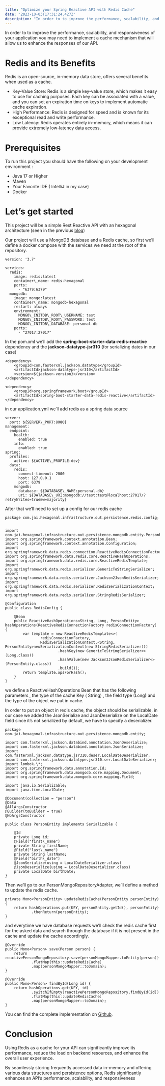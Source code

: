 ```yaml
---
title: "Optimize your Spring Reactive API with Redis Cache"
date: "2023-10-03T17:31:24.427Z"
description: "In order to to improve the performance, scalability, and responsiveness of your application you may need to implement a cache mechanism that will allow us to enhance the responses of our API. This…"
---
```

In order to to improve the performance, scalability, and responsiveness of your application you may need to implement a cache mechanism that will allow us to enhance the responses of our API.

Redis and its Benefits
======================

Redis is an open-source, in-memory data store, offers several benefits when used as a cache.

*   Key-Value Store: Redis is a simple key-value store, which makes it easy to use for caching purposes. Each key can be associated with a value, and you can set an expiration time on keys to implement automatic cache expiration.
*   High Performance: Redis is designed for speed and is known for its exceptional read and write performance.
*   Low Latency: Redis operates entirely in-memory, which means it can provide extremely low-latency data access.

Prerequisites
=============

To run this project you should have the following on your development environment :

*   Java 17 or Higher
*   Maven
*   Your Favorite IDE ( IntelliJ in my case)
*   Docker

Let’s get started
=================

This project will be a simple Rest Reactive API with an hexagonal architecture (seen in the previous [blog](https://medium.com/@jugurtha.aitoufella/facilitate-your-integration-tests-with-spring-docker-compose-31963469e789))

Our project will use a MongoDB database and a Redis cache, so first we’ll define a docker compose with the services we need at the root of the repository.

```
version: '3.7'  
  
services:  
  redis:  
    image: redis:latest  
    container\_name: redis-hexagonal  
    ports:  
      - "6379:6379"  
  mongodb:  
    image: mongo:latest  
    container\_name: mongodb-hexagonal  
    restart: always  
    environment:  
      MONGO\_INITDB\_ROOT\_USERNAME: test  
      MONGO\_INITDB\_ROOT\_PASSWORD: test  
      MONGO\_INITDB\_DATABASE: personal-db  
    ports:  
      - "27017:27017"
```

In the pom.xml we’ll add the **spring-boot-starter-data-redis-reactive** dependency and the **jackson-datatype-jsr310** (for serializing dates in our case)

```
<dependency>  
    <groupId>com.fasterxml.jackson.datatype</groupId>  
    <artifactId>jackson-datatype-jsr310</artifactId>  
    <version>${jackson-version}</version>  
</dependency>  
  
<dependency>  
    <groupId>org.springframework.boot</groupId>  
    <artifactId>spring-boot-starter-data-redis-reactive</artifactId>  
</dependency>
```

in our application.yml we’ll add redis as a spring data source

```
server:  
  port: ${SERVER\_PORT:8080}  
management:  
  endpoint:  
    health:  
      enabled: true  
    info:  
      enabled: true  
spring:  
  profiles:  
    active: ${ACTIVE\_PROFILE:dev}  
  data:  
    redis:  
      connect-timeout: 2000  
      host: 127.0.0.1  
      port: 6379  
    mongodb:  
      database: ${DATABASE\_NAME:personal-db}  
      uri: ${DATABASE\_URI:mongodb://test:test@localhost:27017/?retryWrites=true&w=majority}
```

After that we’ll need to set up a config for our redis cache

```
package com.jai.hexagonal.infrastructure.out.persistence.redis.config;  
  
  
import com.jai.hexagonal.infrastructure.out.persistence.mongodb.entity.PersonEntity;  
import org.springframework.context.annotation.Bean;  
import org.springframework.context.annotation.Configuration;  
import org.springframework.data.redis.connection.ReactiveRedisConnectionFactory;  
import org.springframework.data.redis.core.ReactiveHashOperations;  
import org.springframework.data.redis.core.ReactiveRedisTemplate;  
import org.springframework.data.redis.serializer.GenericToStringSerializer;  
import org.springframework.data.redis.serializer.Jackson2JsonRedisSerializer;  
import org.springframework.data.redis.serializer.RedisSerializationContext;  
import org.springframework.data.redis.serializer.StringRedisSerializer;  
  
@Configuration  
public class RedisConfig {  
  
    @Bean  
    public ReactiveHashOperations<String, Long, PersonEntity> hashOperations(ReactiveRedisConnectionFactory redisConnectionFactory) {  
        var template = new ReactiveRedisTemplate<>(  
                redisConnectionFactory,  
                RedisSerializationContext.<String, PersonEntity>newSerializationContext(new StringRedisSerializer())  
                        .hashKey(new GenericToStringSerializer<>(Long.class))  
                        .hashValue(new Jackson2JsonRedisSerializer<>(PersonEntity.class))  
                        .build());  
        return template.opsForHash();  
    }  
}
```

we define a ReactiveHashOperations Bean that has the following parameters , the type of the cache Key ( String) , the field type (Long) and the type of the object we put in cache.

In order to put an object in redis cache, the object should be serializable, in our case we added the JsonSerialize and JsonDeserialize on the LocalDate field since it’s not serialized by default, we have to specify a deserializer.

```
package com.jai.hexagonal.infrastructure.out.persistence.mongodb.entity;  
  
import com.fasterxml.jackson.databind.annotation.JsonDeserialize;  
import com.fasterxml.jackson.databind.annotation.JsonSerialize;  
import com.fasterxml.jackson.datatype.jsr310.deser.LocalDateDeserializer;  
import com.fasterxml.jackson.datatype.jsr310.ser.LocalDateSerializer;  
import lombok.\*;  
import org.springframework.data.annotation.Id;  
import org.springframework.data.mongodb.core.mapping.Document;  
import org.springframework.data.mongodb.core.mapping.Field;  
  
import java.io.Serializable;  
import java.time.LocalDate;  
  
@Document(collection = "person")  
@Data  
@AllArgsConstructor  
@Builder(toBuilder = true)  
@NoArgsConstructor  
  
public class PersonEntity implements Serializable {  
  
    @Id  
    private Long id;  
    @Field("first\_name")  
    private String firstName;  
    @Field("last\_name")  
    private String lastName;  
    @Field("birth\_date")  
    @JsonSerialize(using = LocalDateSerializer.class)  
    @JsonDeserialize(using = LocalDateDeserializer.class)  
    private LocalDate birthDate;  
}
```

Then we’ll go to our PersonMongoRepositoryAdapter, we’ll define a method to update the redis cache.

```
private Mono<PersonEntity> updateRedisCache(PersonEntity personEntity) {  
    return hashOperations.put(KEY, personEntity.getId(), personEntity)  
            .thenReturn(personEntity);  
}
```

and everytime we have database requests we’ll check the redis cache first for the asked data and search through the database if it is not present in the cache and update the cache accordingly.

```
@Override  
public Mono<Person> save(Person person) {  
    return reactivePersonMongoRepository.save(personMongoMapper.toEntity(person))  
            .flatMap(this::updateRedisCache)  
            .map(personMongoMapper::toDomain);  
}  
  
@Override  
public Mono<Person> findById(Long id) {  
    return hashOperations.get(KEY, id)  
            .switchIfEmpty(reactivePersonMongoRepository.findById(id))  
            .flatMap(this::updateRedisCache)  
            .map(personMongoMapper::toDomain);  
}
```

You can find the complete implementation on [Github](https://github.com/jugurta/hexagonal).

Conclusion
==========

Using Redis as a cache for your API can significantly improve its performance, reduce the load on backend resources, and enhance the overall user experience.

By seamlessly storing frequently accessed data in-memory and offering various data structures and persistence options, Redis significantly enhances an API’s performance, scalability, and responsiveness